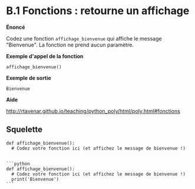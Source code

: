 # B.1 Fonctions : retourne un affichage

**Énoncé**


Codez une fonction `affichage_bienvenue` qui affiche le message "Bienvenue". La fonction ne prend aucun paramètre.


**Exemple d'appel de la fonction**


```
affichage_bienvenue()
```

**Exemple de sortie**


```
Bienvenue
```

**Aide**

http://rtavenar.github.io/teaching/python_poly/html/poly.html#fonctions

## Squelette

```{code-cell} python
def affichage_bienvenue():
  # Codez votre fonction ici (et affichez le message de bienvenue !)
```

````{dropdown} Proposition de solution

```python
def affichage_bienvenue():
  # Codez votre fonction ici (et affichez le message de bienvenue !)
  print('Bienvenue')
```
````
